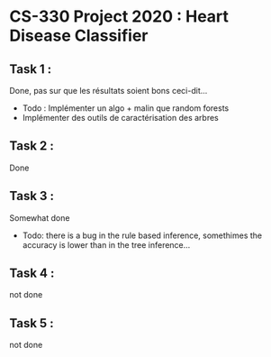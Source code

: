 # CS-330 Project 2020 : Heart Disease Classifier

## Task 1 :
Done, pas sur que les résultats soient bons ceci-dit... 
- Todo : Implémenter un algo + malin que random forests
- Implémenter des outils de caractérisation des arbres

## Task 2 :
Done
## Task 3 :
Somewhat done
- Todo: there is a bug in the rule based inference, somethimes the accuracy is lower than in the tree inference...
## Task 4 :
not done

## Task 5 :
not done